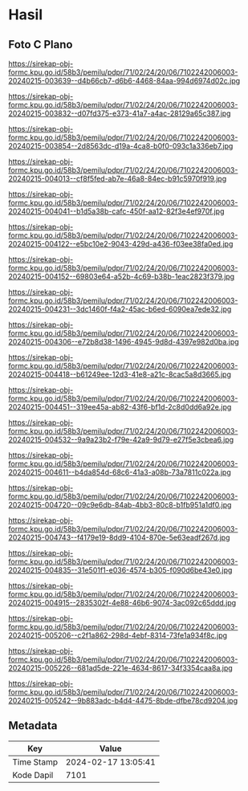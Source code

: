 # Hasil

## Foto C Plano

https://sirekap-obj-formc.kpu.go.id/58b3/pemilu/pdpr/71/02/24/20/06/7102242006003-20240215-003639--d4b66cb7-d6b6-4468-84aa-994d6974d02c.jpg

https://sirekap-obj-formc.kpu.go.id/58b3/pemilu/pdpr/71/02/24/20/06/7102242006003-20240215-003832--d07fd375-e373-41a7-a4ac-28129a65c387.jpg

https://sirekap-obj-formc.kpu.go.id/58b3/pemilu/pdpr/71/02/24/20/06/7102242006003-20240215-003854--2d8563dc-d19a-4ca8-b0f0-093c1a336eb7.jpg

https://sirekap-obj-formc.kpu.go.id/58b3/pemilu/pdpr/71/02/24/20/06/7102242006003-20240215-004013--cf8f5fed-ab7e-46a8-84ec-b91c5970f919.jpg

https://sirekap-obj-formc.kpu.go.id/58b3/pemilu/pdpr/71/02/24/20/06/7102242006003-20240215-004041--b1d5a38b-cafc-450f-aa12-82f3e4ef970f.jpg

https://sirekap-obj-formc.kpu.go.id/58b3/pemilu/pdpr/71/02/24/20/06/7102242006003-20240215-004122--e5bc10e2-9043-429d-a436-f03ee38fa0ed.jpg

https://sirekap-obj-formc.kpu.go.id/58b3/pemilu/pdpr/71/02/24/20/06/7102242006003-20240215-004152--69803e64-a52b-4c69-b38b-1eac2823f379.jpg

https://sirekap-obj-formc.kpu.go.id/58b3/pemilu/pdpr/71/02/24/20/06/7102242006003-20240215-004231--3dc1460f-f4a2-45ac-b6ed-6090ea7ede32.jpg

https://sirekap-obj-formc.kpu.go.id/58b3/pemilu/pdpr/71/02/24/20/06/7102242006003-20240215-004306--e72b8d38-1496-4945-9d8d-4397e982d0ba.jpg

https://sirekap-obj-formc.kpu.go.id/58b3/pemilu/pdpr/71/02/24/20/06/7102242006003-20240215-004418--b61249ee-12d3-41e8-a21c-8cac5a8d3665.jpg

https://sirekap-obj-formc.kpu.go.id/58b3/pemilu/pdpr/71/02/24/20/06/7102242006003-20240215-004451--319ee45a-ab82-43f6-bf1d-2c8d0dd6a92e.jpg

https://sirekap-obj-formc.kpu.go.id/58b3/pemilu/pdpr/71/02/24/20/06/7102242006003-20240215-004532--9a9a23b2-f79e-42a9-9d79-e27f5e3cbea6.jpg

https://sirekap-obj-formc.kpu.go.id/58b3/pemilu/pdpr/71/02/24/20/06/7102242006003-20240215-004611--b4da854d-68c6-41a3-a08b-73a7811c022a.jpg

https://sirekap-obj-formc.kpu.go.id/58b3/pemilu/pdpr/71/02/24/20/06/7102242006003-20240215-004720--09c9e6db-84ab-4bb3-80c8-b1fb951a1df0.jpg

https://sirekap-obj-formc.kpu.go.id/58b3/pemilu/pdpr/71/02/24/20/06/7102242006003-20240215-004743--f4179e19-8dd9-4104-870e-5e63eadf267d.jpg

https://sirekap-obj-formc.kpu.go.id/58b3/pemilu/pdpr/71/02/24/20/06/7102242006003-20240215-004835--31e501f1-e036-4574-b305-f090d6be43e0.jpg

https://sirekap-obj-formc.kpu.go.id/58b3/pemilu/pdpr/71/02/24/20/06/7102242006003-20240215-004915--2835302f-4e88-46b6-9074-3ac092c65ddd.jpg

https://sirekap-obj-formc.kpu.go.id/58b3/pemilu/pdpr/71/02/24/20/06/7102242006003-20240215-005206--c2f1a862-298d-4ebf-8314-73fe1a934f8c.jpg

https://sirekap-obj-formc.kpu.go.id/58b3/pemilu/pdpr/71/02/24/20/06/7102242006003-20240215-005226--681ad5de-221e-4634-8617-34f3354caa8a.jpg

https://sirekap-obj-formc.kpu.go.id/58b3/pemilu/pdpr/71/02/24/20/06/7102242006003-20240215-005242--9b883adc-b4d4-4475-8bde-dfbe78cd9204.jpg


## Metadata

| Key        | Value               |
| ---------- | ------------------- |
| Time Stamp | 2024-02-17 13:05:41 |
| Kode Dapil | 7101                |



